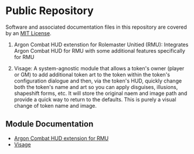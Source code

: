 # Public Repository

Software and associated documentation files in this repository are covered by an [MIT License](LICENSE.md).

1. Argon Combat HUD extenstion for Rolemaster Unitied (RMU): Integrates Argon Combat HUD for RMU with some additional features specifically for RMU

2. Visage: A system-agnostic module that allows a token's owner (player or GM) to add additional token art to the token within the token's configuration dialogue and then, via the token's HUD, quickly change both the token's name and art so you can apply disguises, illusions, shapeshift forms, etc. It will store the original naem and image path and provide a quick way to return to the defaults. This is purely a visual change of token name and  image.

## Module Documentation

*   [Argon Combat HUD extension for RMU](argon-combat-hud-rmu.md)
*   [Visage](visage.md)
